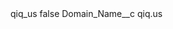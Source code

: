 <?xml version="1.0" encoding="UTF-8"?>
<CustomMetadata xmlns="http://soap.sforce.com/2006/04/metadata" xmlns:xsi="http://www.w3.org/2001/XMLSchema-instance" xmlns:xsd="http://www.w3.org/2001/XMLSchema">
    <label>qiq_us</label>
    <protected>false</protected>
    <values>
        <field>Domain_Name__c</field>
        <value xsi:type="xsd:string">qiq.us</value>
    </values>
</CustomMetadata>
